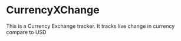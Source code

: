 # CurrencyXChange
This is a Currency Exchange tracker. It tracks live change in currency compare to USD

